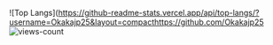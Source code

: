 ![Top Langs](https://github-readme-stats.vercel.app/api/top-langs/?username=Okakajp25&layout=compacthttps://github.com/Okakajp25
![views-count](https://komarev.com/ghpvc/?username=Okakajp25&style=for-the-badge)